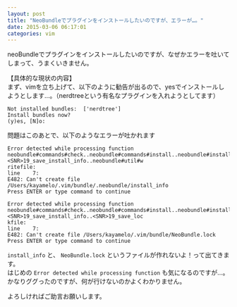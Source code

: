 ```yaml
---
layout: post
title: "NeoBundleでプラグインをインストールしたいのですが、エラーが…。"
date: 2015-03-06 06:17:01
categories: vim
---
```

<p>neoBundleでプラグインをインストールしたいのですが、なぜかエラーを吐いてしまって、うまくいきません。</p>

<p>【具体的な現状の内容】<br>
まず、vimを立ち上げて、以下のように勧告が出るので、yesでインストールしようとします…。（nerdtreeという有名なプラグインを入れようとしてます）</p>

<pre><code>Not installed bundles:  ['nerdtree']
Install bundles now?
(y)es, [N]o: 
</code></pre>

<p>問題はこのあとで、以下のようなエラーが吐かれます</p>

<pre><code>Error detected while processing function neobundle#commands#check..neobundle#commands#install..neobundle#installer#update..&lt;SNR&gt;19_save_install_info..neobundle#util#w
ritefile:
line    7:
E482: Can't create file /Users/kayamelo/.vim/bundle/.neobundle/install_info
Press ENTER or type command to continue

Error detected while processing function neobundle#commands#check..neobundle#commands#install..neobundle#installer#update..&lt;SNR&gt;19_save_install_info..&lt;SNR&gt;19_save_loc
kfile:
line    7:
E482: Can't create file /Users/kayamelo/.vim/bundle/NeoBundle.lock
Press ENTER or type command to continue
</code></pre>

<p><code>install_info</code> と、 <code>NeoBundle.lock</code> というファイルが作れないよ！って出てきます。<br>
はじめの <code>Error detected while processing function</code> も気になるのですが…。<br>
かなりググったのですが、何が行けないのかよくわかりません。</p>

<p>よろしければご助言お願いします。</p>
